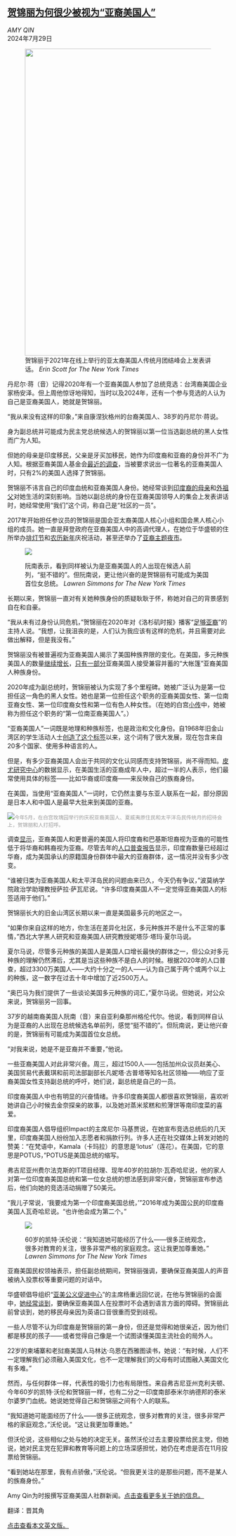 <!--1722242221000-->
[贺锦丽为何很少被视为“亚裔美国人”](https://cn.nytimes.com/usa/20240729/harris-asian-american-black-woman/)
------

<address>AMY QIN</address><time pudate="2024-07-29 04:24:33" datetime="2024-07-29 04:24:33">2024年7月29日</time><figure><img src="https://images.weserv.nl/?url=static01.nyt.com/images/2024/07/27/multimedia/27nat-harris-asian-vfkb/27nat-harris-asian-vfkb-master1050.jpg" width="1050" height="699"><figcaption>贺锦丽于2021年在线上举行的亚太裔美国人传统月团结峰会上发表讲话。 <cite>Erin Scott for The New York Times</cite></figcaption></figure><section><p>丹尼尔·蒋（音）记得2020年有一个亚裔美国人参加了总统竞选：台湾裔美国企业家杨安泽。但上周他惊讶地得知，当时以及2024年，还有一个参与竞选的人认为自己是亚裔美国人，她就是贺锦丽。</p><p>“我从来没有这样的印象，”来自康涅狄格州的台裔美国人、38岁的丹尼尔·蒋说。</p><p>身为副总统并可能成为民主党总统候选人的贺锦丽以第一位当选副总统的黑人女性而广为人知。</p><p>但她的母亲是印度移民，父亲是牙买加移民，她作为印度裔和亚裔的身份并不广为人知。根据亚裔美国人基金会<a rel="noopener noreferrer" target="_blank" href="https://www.taaf.org/our-work/staatus-index-2024">最近的调查</a>，当被要求说出一位著名的亚裔美国人时，只有2%的美国人选择了贺锦丽。</p><p>贺锦丽不讳言自己的印度血统和亚裔美国人身份。她经常谈到<a href="https://www.nytimes.com/2020/09/13/us/kamala-harris-parents.html">印度裔的母亲</a>和<a href="https://www.nytimes.com/2020/08/16/world/asia/kamala-harris-india.html">外祖父</a>对她生活的深刻影响。当她以副总统的身份在亚裔美国领导人的集会上发表讲话时，她经常使用“我们”这个词，称自己是“社区的一员”。</p><p>2017年开始担任参议员的贺锦丽是国会亚太裔美国人核心小组和国会黑人核心小组的成员。她一直是拜登政府在亚裔美国人中的高调代理人，在她位于华盛顿的住所举办<a rel="noopener noreferrer" target="_blank" href="https://x.com/VP/status/1723804608793911783">排灯节</a>和<a rel="noopener noreferrer" target="_blank" href="https://x.com/VP/status/1756426868415164455">农历新年</a>庆祝活动，甚至还举办了<a rel="noopener noreferrer" target="_blank" href="https://dc.eater.com/2024/5/15/24155616/vice-president-kamala-harris-mangoes-residence-white-house-aapi-month-may">亚裔主题夜市</a>。</p><p><figure><img src="https://images.weserv.nl/?url=static01.nyt.com/images/2024/07/27/multimedia/27nat-harris-asian-02-hvjw/27nat-harris-asian-02-hvjw-jumbo.jpg"></p><figcaption>阮南表示，看到同样被认为是亚裔美国人的人出现在候选人前列，“挺不错的”。但阮南说，更让他兴奋的是贺锦丽有可能成为美国首位女总统。 <cite>Lawren Simmons for The New York Times</cite></figcaption></figure><p>长期以来，贺锦丽一直对有关她种族身份的质疑耿耿于怀，称她对自己的背景感到自在和自豪。</p><p>“我从未有过身份认同危机，”贺锦丽在2020年对《洛杉矶时报》播客“<a rel="noopener noreferrer" target="_blank" href="https://foretold.simplecast.com/episodes/kamala-harris-A9vOP_v5">足够亚裔</a>”的主持人说。“我想，让我沮丧的是，人们认为我应该有这样的危机，并且需要对此做出解释，但是我没有。”</p><p>贺锦丽没有被普遍视为亚裔美国人揭示了美国种族界限的变化。在美国，多元种族美国人的数量<a href="https://www.nytimes.com/2021/08/13/us/census-multiracial-identity.html">继续增长</a>，<a href="https://www.nytimes.com/2024/06/01/us/asian-american-identity-bhutanese.html">只有一部分</a>亚裔美国人接受兼容并蓄的“大帐篷”亚裔美国人种族身份。</p><p>2020年成为副总统时，贺锦丽被认为实现了多个里程碑。她被广泛认为是第一位担任这一角色的黑人女性。她也是第一位担任这个职务的亚裔美国女性、第一位南亚裔女性、第一位印度裔女性和第一位有色人种女性。（在她的白宫<a rel="noopener noreferrer" target="_blank" href="https://www.whitehouse.gov/administration/vice-president-harris/">小传</a>中，她被称为担任这个职务的“第一位南亚裔美国人”。）</p><p>“亚裔美国人”一词既是地理和种族标签，也是政治和文化身份。自1968年旧金山湾区的学生活动人士<a rel="noopener noreferrer" target="_blank" href="https://time.com/5837805/asian-american-history/">创造了这个标签</a>以来，这个词有了很大发展，现在包含来自20多个国家、使用多种语言的人。</p><p>但是，有多少亚裔美国人会出于共同的文化认同感而支持贺锦丽，尚不得而知。<a rel="noopener noreferrer" target="_blank" href="https://www.pewresearch.org/race-and-ethnicity/2023/05/08/diverse-cultures-and-shared-experiences-shape-asian-american-identities/">皮尤研究中心</a>的数据显示，在美国生活的亚裔成年人中，超过一半的人表示，他们最常使用具体的标签——比如华裔或印度裔——来反映自己的族裔身份。</p><p>在美国，当使用“亚裔美国人”一词时，它仍然主要与东亚人联系在一起，部分原因是日本人和中国人是最早大批来到美国的亚裔。</p><p><img src="https://images.weserv.nl/?url=static01.nyt.com/images/2024/07/27/multimedia/27nat-harris-asian-klwc/27nat-harris-asian-klwc-master1050.jpg"><small style="color: #999;">今年5月，在白宫玫瑰园举行的庆祝亚裔美国人、夏威夷原住民和太平洋岛民传统月的招待会上，贺锦丽和人打招呼。</small></p><p>调查<a rel="noopener noreferrer" target="_blank" href="https://www.russellsage.org/sites/default/files/Who%20counts%20as%20Asian.pdf">显示</a>，亚裔美国人和更普遍的美国人将印度裔和巴基斯坦裔视为亚裔的可能性低于将华裔和韩裔视为亚裔。尽管去年的<a rel="noopener noreferrer" target="_blank" href="https://www.census.gov/library/stories/2023/09/2020-census-dhc-a-asian-population.html">人口普查报告</a>显示，印度裔数量已经超过华裔，成为美国承认的原籍国身份群体中最大的亚裔群体，这一情况并没有多少改变。</p><p>“谁被归类为亚裔美国人和太平洋岛民的问题由来已久，今天仍有争议，”波莫纳学院政治学助理教授萨拉·萨瓦尼说。“许多印度裔美国人不一定觉得亚裔美国人的标签适用于他们。”</p><p>贺锦丽长大的旧金山湾区长期以来一直是美国最多元的地区之一。</p><p>“如果你来自这样的地方，你生活在差异化社区，多元种族并不是什么不正常的事情，”西北大学黑人研究和亚裔美国人研究教授妮塔莎·塔玛·夏尔马说。</p><p>夏尔马说，尽管多元种族的美国人是美国人口增长最快的群体之一，但公众对多元种族的理解仍然滞后，尤其是当这些种族不是白人的时候。根据2020年的人口普查，超过3300万美国人——大约十分之一的人——认为自己属于两个或两个以上的种族，这一数字在过去十年中增加了近2500万人。</p><p>“奥巴马为我们提供了一些谈论美国多元种族的词汇，”夏尔马说。但她说，对公众来说，贺锦丽另一回事。</p><p>37岁的越南裔美国人阮南（音）来自亚利桑那州格伦代尔。他说，看到同样自认为是亚裔的人出现在总统候选名单前列，感觉“挺不错的”。但阮南说，更让他兴奋的是，贺锦丽有可能成为美国首位女总统。</p><p>“对我来说，她是不是亚裔并不重要，”他说。</p><p>一些亚裔美国人对此非常兴奋。周三，超过1500人——包括加州众议员赵美心、美国贸易代表戴琪和前司法部副部长凡妮塔·古普塔等知名社区领袖——响应了亚裔美国女性支持副总统的呼吁，她们说，副总统是自己的一员。</p><p>印度裔美国人中也有明显的兴奋情绪。许多印度裔美国人都很喜欢贺锦丽，喜欢听她讲自己小时候去金奈探亲的故事，以及她对蒸米浆糕和煎薄饼等南印度菜的喜爱。</p><p>印度裔美国人倡导组织Impact的主席尼尔·马基贾说，在她宣布竞选总统后的几天里，印度裔美国人纷纷加入志愿者和捐款行列。许多人还在社交媒体上转发对她的赞美：“在梵语中，Kamala（卡玛拉）的意思是‘lotus’（莲花）。在美国，它的意思是POTUS，”POTUS是美国总统的缩写。</p><p>弗吉尼亚州费尔法克斯的IT项目经理、现年40岁的拉胡尔·瓦奇哈尼说，他的家人对第一位印度裔美国总统和第一位女总统的想法感到非常兴奋，贺锦丽宣布参选后，他们向她的竞选活动捐赠了50美元。</p><p>“我儿子常说，‘我要成为第一个印度裔美国总统，’”2016年成为美国公民的印度裔美国人瓦奇哈尼说。“也许他会成为第二个。”</p><p><figure><img src="https://images.weserv.nl/?url=static01.nyt.com/images/2024/07/27/multimedia/27nat-harris-asian-pmbq/27nat-harris-asian-pmbq-jumbo.jpg"></p><figcaption>60岁的凯特·沃伦说：“我知道她可能经历了什么——很多正统观念，很多对教育的关注，很多非常严格的家庭观念。这让我更加尊重她。” <cite>Lawren Simmons for The New York Times</cite></figcaption></figure><p>亚裔美国民权领袖表示，担任副总统期间，贺锦丽强调，要确保亚裔美国人的声音被纳入投票权等重要问题的对话中。</p><p>华盛顿倡导组织“<a rel="noopener noreferrer" target="_blank" href="https://www.advancingjustice-aajc.org/bio/john-c-yang-bio">亚美公义促进中心</a>”的主席杨重远回忆说，在他与贺锦丽的会面中，<a rel="noopener noreferrer" target="_blank" href="https://www.nbcnews.com/news/asian-america/overlooked-because-her-accent-how-story-kamala-harris-mom-resonates-n1237105">她经常谈到</a>，要确保亚裔美国人在投票时不会遇到语言方面的障碍。贺锦丽此前曾谈到，她的移民母亲因为英语口音很重而受到歧视。</p><p>一些人尽管不认为印度裔是贺锦丽的第一身份，但还是觉得和她很亲近，因为他们都是移民的孩子——或者觉得自己像是一个试图读懂美国主流社会的局外人。</p><p>22岁的柬埔寨和老挝裔美国人马林达·乌恩在西雅图读书，她说：“有时候，人们不一定理解我们必须融入美国文化，也不一定理解我们的父母有时试图融入美国文化有多难。”</p><p>然而，与任何群体一样，代表性的吸引力也有局限性。来自弗吉尼亚州克利夫顿、今年60岁的凯特·沃伦和贺锦丽一样，也有二分之一印度南部泰米尔纳德邦的泰米尔婆罗门血统。她说她觉得自己和贺锦丽之间有个人的联系。</p><p>“我知道她可能面经历了什么——很多正统观念，很多对教育的关注，很多非常严格的家庭观念，”沃伦说。“这让我更加尊重她。”</p><p>但沃伦说，这些相似之处与她的决定无关。虽然沃伦过去主要投票给民主党，但她说，她对民主党在犯罪和教育等问题上的立场深感担忧，她仍在考虑是否在11月投票给贺锦丽。</p><p>“看到她站在那里，我有点骄傲，”沃伦说。“但我更关注的是那些问题，而不是某人的族裔身份。”</p></section><footer><p>Amy Qin为时报撰写亚裔美国人社群新闻。<a rel="nofollow" target="_blank" href="https://www.nytimes.com/by/amy-qin">点击查看更多关于她的信息。</a></p><p>翻译：晋其角</p><a rel="nofollow" target="_blank" href="https://www.nytimes.com/2024/07/28/us/politics/harris-asian-american-black-woman.html">点击查看本文英文版。</a></footer>
